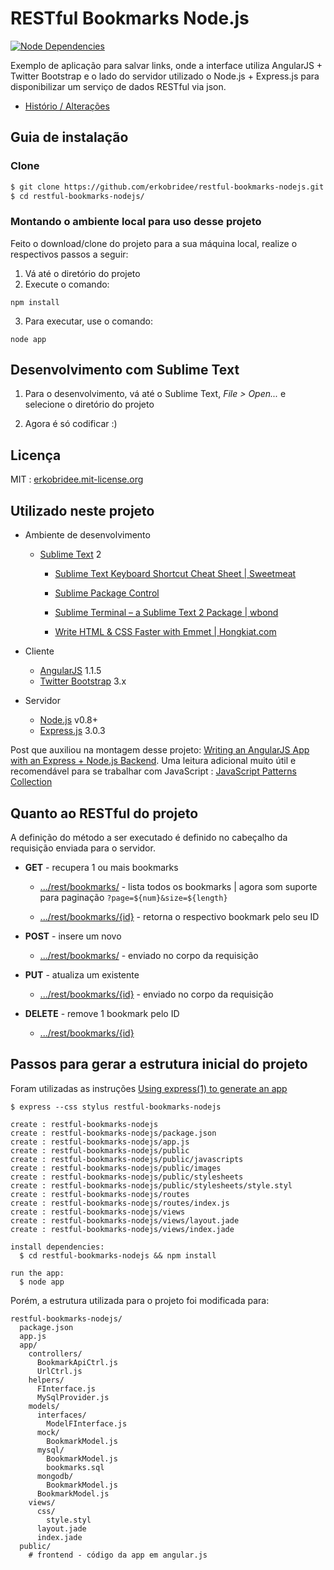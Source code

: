# RESTful Bookmarks Node.js  

[![Node Dependencies](https://david-dm.org/erkobridee/restful-bookmarks-nodejs.png)](https://david-dm.org/erkobridee/restful-bookmarks-nodejs)

Exemplo de aplicação para salvar links, onde a interface utiliza AngularJS + Twitter Bootstrap e o lado do servidor utilizado o Node.js + Express.js para disponibilizar um serviço de dados RESTful via json.

* [Histório / Alterações](https://github.com/erkobridee/restful-bookmarks-nodejs/releases)


## Guia de instalação

### Clone

```bash
$ git clone https://github.com/erkobridee/restful-bookmarks-nodejs.git
$ cd restful-bookmarks-nodejs/
```


### Montando o ambiente local para uso desse projeto

Feito o download/clone do projeto para a sua máquina local, realize o respectivos passos a seguir:

1. Vá até o diretório do projeto
2. Execute o comando:

  `npm install`

3. Para executar, use o comando:

  `node app`


## Desenvolvimento com Sublime Text

1. Para o desenvolvimento, vá até o Sublime Text, *File > Open...* e selecione o diretório do projeto

2. Agora é só codificar :)


## Licença

MIT : [erkobridee.mit-license.org](http://erkobridee.mit-license.org)


## Utilizado neste projeto

* Ambiente de desenvolvimento

  * [Sublime Text](http://www.sublimetext.com/) 2
  
  	* [Sublime Text Keyboard Shortcut Cheat Sheet | Sweetmeat](http://sweetme.at/2013/08/08/sublime-text-keyboard-shortcuts/)
  
  	* [Sublime Package Control](http://wbond.net/sublime_packages/package_control) 
  	
  	* [Sublime Terminal – a Sublime Text 2 Package | wbond](http://wbond.net/sublime_packages/terminal)

	* [Write HTML & CSS Faster with Emmet | Hongkiat.com](http://www.hongkiat.com/blog/html-css-faster-emmet/)
	

* Cliente
  * [AngularJS](http://angularjs.org/) 1.1.5
  * [Twitter Bootstrap](twitter.github.com/bootstrap) 3.x

* Servidor
  * [Node.js](http://nodejs.org/) v0.8+
  * [Express.js](http://expressjs.com/) 3.0.3

Post que auxiliou na montagem desse projeto: [Writing an AngularJS App with an Express + Node.js Backend](http://briantford.com/blog/angular-express.html). Uma leitura adicional muito útil e recomendável para se trabalhar com JavaScript : [JavaScript Patterns Collection](http://shichuan.github.com/javascript-patterns/)
  

## Quanto ao RESTful do projeto

A definição do método a ser executado é definido no cabeçalho da requisição enviada para o servidor.

* **GET** - recupera 1 ou mais bookmarks

  * [.../rest/bookmarks/]() - lista todos os bookmarks | agora som suporte para paginação `?page=${num}&size=${length}`

  * [.../rest/bookmarks/{id}]() - retorna o respectivo bookmark pelo seu ID

* **POST** - insere um novo

  * [.../rest/bookmarks/]() - enviado no corpo da requisição

* **PUT** - atualiza um existente

  * [.../rest/bookmarks/{id}]() - enviado no corpo da requisição

* **DELETE** - remove 1 bookmark pelo ID

  * [.../rest/bookmarks/{id}]() 


## Passos para gerar a estrutura inicial do projeto

Foram utilizadas as instruções [Using express(1) to generate an app](http://expressjs.com/guide.html#executable)

```
$ express --css stylus restful-bookmarks-nodejs

create : restful-bookmarks-nodejs
create : restful-bookmarks-nodejs/package.json
create : restful-bookmarks-nodejs/app.js
create : restful-bookmarks-nodejs/public
create : restful-bookmarks-nodejs/public/javascripts
create : restful-bookmarks-nodejs/public/images
create : restful-bookmarks-nodejs/public/stylesheets
create : restful-bookmarks-nodejs/public/stylesheets/style.styl
create : restful-bookmarks-nodejs/routes
create : restful-bookmarks-nodejs/routes/index.js
create : restful-bookmarks-nodejs/views
create : restful-bookmarks-nodejs/views/layout.jade
create : restful-bookmarks-nodejs/views/index.jade

install dependencies:
  $ cd restful-bookmarks-nodejs && npm install

run the app:
  $ node app
```

Porém, a estrutura utilizada para o projeto foi modificada para:

```
restful-bookmarks-nodejs/
  package.json
  app.js
  app/
    controllers/
      BookmarkApiCtrl.js
      UrlCtrl.js  
    helpers/
      FInterface.js
      MySqlProvider.js
    models/
      interfaces/
        ModelFInterface.js
      mock/
        BookmarkModel.js
      mysql/
        BookmarkModel.js
        bookmarks.sql
      mongodb/
        BookmarkModel.js
      BookmarkModel.js
    views/
      css/
        style.styl
      layout.jade
      index.jade
  public/
	# frontend - código da app em angular.js 
```
